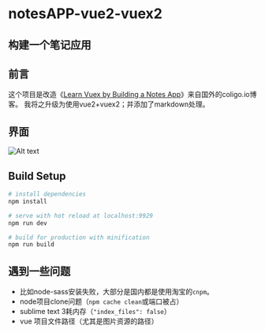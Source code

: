 # notesAPP-vue2-vuex2
构建一个笔记应用
--------

## 前言

这个项目是改造《[Learn Vuex by Building a Notes App](https://coligo.io/learn-vuex-by-building-notes-app/)》来自国外的coligo.io博客。
我将之升级为使用vue2+vuex2；并添加了markdown处理。

## 界面

![Alt text](http://bluezhan.me/img/notesAPP-vue2-vuex2.png)

## Build Setup

``` bash
# install dependencies
npm install

# serve with hot reload at localhost:9929
npm run dev

# build for production with minification
npm run build
```

## 遇到一些问题

- 比如node-sass安装失败，大部分是国内都是使用淘宝的`cnpm`。
- node项目clone问题（`npm cache clean`或端口被占）
- sublime text 3耗内存（`"index_files": false`）
- vue 项目文件路径（尤其是图片资源的路径）
